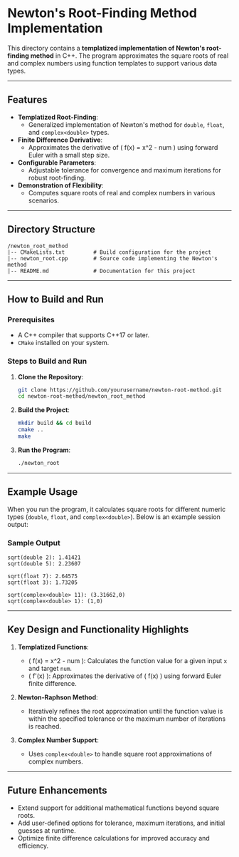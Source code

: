 # Newton's Root-Finding Method Implementation

This directory contains a **templatized implementation of Newton's root-finding method** in C++. The program approximates the square roots of real and complex numbers using function templates to support various data types.

---

## Features
- **Templatized Root-Finding**:
  - Generalized implementation of Newton's method for `double`, `float`, and `complex<double>` types.
- **Finite Difference Derivative**:
  - Approximates the derivative of \( f(x) = x^2 - num \) using forward Euler with a small step size.
- **Configurable Parameters**:
  - Adjustable tolerance for convergence and maximum iterations for robust root-finding.
- **Demonstration of Flexibility**:
  - Computes square roots of real and complex numbers in various scenarios.

---

## Directory Structure
```
/newton_root_method
|-- CMakeLists.txt         # Build configuration for the project
|-- newton_root.cpp        # Source code implementing the Newton's method
|-- README.md              # Documentation for this project
```

---

## How to Build and Run
### **Prerequisites**
- A C++ compiler that supports C++17 or later.
- `CMake` installed on your system.

### **Steps to Build and Run**
1. **Clone the Repository**:
   ```bash
   git clone https://github.com/yourusername/newton-root-method.git
   cd newton-root-method/newton_root_method
   ```

2. **Build the Project**:
   ```bash
   mkdir build && cd build
   cmake ..
   make
   ```

3. **Run the Program**:
   ```bash
   ./newton_root
   ```

---

## Example Usage
When you run the program, it calculates square roots for different numeric types (`double`, `float`, and `complex<double>`). Below is an example session output:

### **Sample Output**
```plaintext
sqrt(double 2): 1.41421
sqrt(double 5): 2.23607

sqrt(float 7): 2.64575
sqrt(float 3): 1.73205

sqrt(complex<double> 11): (3.31662,0)
sqrt(complex<double> 1): (1,0)
```

---

## Key Design and Functionality Highlights
1. **Templatized Functions**:
   - \( f(x) = x^2 - num \): Calculates the function value for a given input `x` and target `num`.
   - \( f'(x) \): Approximates the derivative of \( f(x) \) using forward Euler finite difference.

2. **Newton-Raphson Method**:
   - Iteratively refines the root approximation until the function value is within the specified tolerance or the maximum number of iterations is reached.

3. **Complex Number Support**:
   - Uses `complex<double>` to handle square root approximations of complex numbers.

---

## Future Enhancements
- Extend support for additional mathematical functions beyond square roots.
- Add user-defined options for tolerance, maximum iterations, and initial guesses at runtime.
- Optimize finite difference calculations for improved accuracy and efficiency.